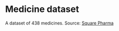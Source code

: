 # Medicine dataset
A dataset of 438 medicines.
Source: [Square Pharma](https://www.squarepharma.com.bd/)
